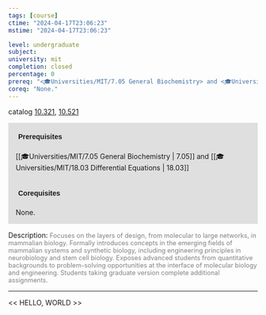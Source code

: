```yaml
---
tags: [course]
ctime: "2024-04-17T23:06:23"
mstime: "2024-04-17T23:06:23"

level: undergraduate
subject: 
university: mit
completion: closed
percentage: 0
prereq: "<🎓Universities/MIT/7.05 General Biochemistry> and <🎓Universities/MIT/18.03 Differential Equations>"
coreq: "None."
---
```


catalog [10.321](http://student.mit.edu/catalog/m10a.html#10.321), [10.521](http://student.mit.edu/catalog/m10a.html#10.521)

<span style="display: block; padding: 15px; background-color: rgb(100, 100, 100, 0.2);"><font id="m_prereq359_0" style="display: block; font-family: Arial, sans-serif; font-weight: bold; padding: 5px">Prerequisites</font><br><span id="prereq359_0">[[🎓Universities/MIT/7.05 General Biochemistry | 7.05]] and [[🎓Universities/MIT/18.03 Differential Equations | 18.03]]</span></span>
<span style="display: block; padding: 15px; background-color: rgb(100, 100, 100, 0.2);"><font id="m_coreq359_0" style="display: block; font-family: Arial, sans-serif; font-weight: bold; padding: 5px">Corequisites</font><br><span id="coreq359_0">None.</span></span>

<font style="">Description:</font>
<font style="color: grey; font-size: 0.8rem;">Focuses on the layers of design, from molecular to large networks, in mammalian biology. Formally introduces concepts in the emerging fields of mammalian systems and synthetic biology, including engineering principles in neurobiology and stem cell biology. Exposes advanced students from quantitative backgrounds to problem-solving opportunities at the interface of molecular biology and engineering. Students taking graduate version complete additional assignments.</font>



---

<< HELLO, WORLD >>
